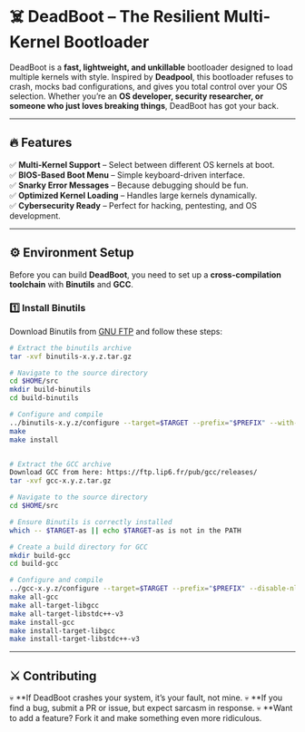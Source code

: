 # ☠️ DeadBoot – The Resilient Multi-Kernel Bootloader

DeadBoot is a **fast, lightweight, and unkillable** bootloader designed to load multiple kernels with style. Inspired by **Deadpool**, this bootloader refuses to crash, mocks bad configurations, and gives you total control over your OS selection. Whether you’re an **OS developer, security researcher, or someone who just loves breaking things**, DeadBoot has got your back.

---

## 🔥 Features

✅ **Multi-Kernel Support** – Select between different OS kernels at boot.  
✅ **BIOS-Based Boot Menu** – Simple keyboard-driven interface.  
✅ **Snarky Error Messages** – Because debugging should be fun.  
✅ **Optimized Kernel Loading** – Handles large kernels dynamically.  
✅ **Cybersecurity Ready** – Perfect for hacking, pentesting, and OS development.  

---

## ⚙️ Environment Setup

Before you can build **DeadBoot**, you need to set up a **cross-compilation toolchain** with **Binutils** and **GCC**.

### **1️⃣ Install Binutils**  
Download Binutils from [GNU FTP](https://ftp.gnu.org/gnu/binutils/) and follow these steps:

```sh
# Extract the binutils archive
tar -xvf binutils-x.y.z.tar.gz

# Navigate to the source directory
cd $HOME/src
mkdir build-binutils
cd build-binutils

# Configure and compile
../binutils-x.y.z/configure --target=$TARGET --prefix="$PREFIX" --with-sysroot --disable-nls --disable-werror
make
make install


# Extract the GCC archive
Download GCC from here: https://ftp.lip6.fr/pub/gcc/releases/
tar -xvf gcc-x.y.z.tar.gz

# Navigate to the source directory
cd $HOME/src

# Ensure Binutils is correctly installed
which -- $TARGET-as || echo $TARGET-as is not in the PATH

# Create a build directory for GCC
mkdir build-gcc
cd build-gcc

# Configure and compile
../gcc-x.y.z/configure --target=$TARGET --prefix="$PREFIX" --disable-nls --enable-languages=c,c++ --without-headers --disable-hosted-libstdcxx
make all-gcc
make all-target-libgcc
make all-target-libstdc++-v3
make install-gcc
make install-target-libgcc
make install-target-libstdc++-v3
```
---

## ⚔️ Contributing

💀 **If DeadBoot crashes your system, it’s your fault, not mine.
💀 **If you find a bug, submit a PR or issue, but expect sarcasm in response.
💀 **Want to add a feature? Fork it and make something even more ridiculous.
